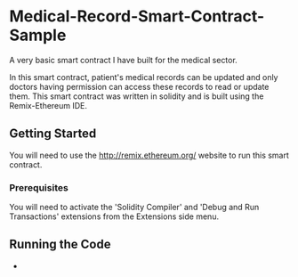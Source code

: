 # Medical-Record-Smart-Contract-Sample
A very basic smart contract I have built for the medical sector.

In this smart contract, patient's medical records can be updated and only doctors having permission can access these records to read or update them.
This smart contract was written in solidity and is built using the Remix-Ethereum IDE.

## Getting Started

You will need to use the http://remix.ethereum.org/ website to run this smart contract.

### Prerequisites

You will need to activate the 'Solidity Compiler' and 'Debug and Run Transactions' extensions from the Extensions side menu.

## Running the Code

*

